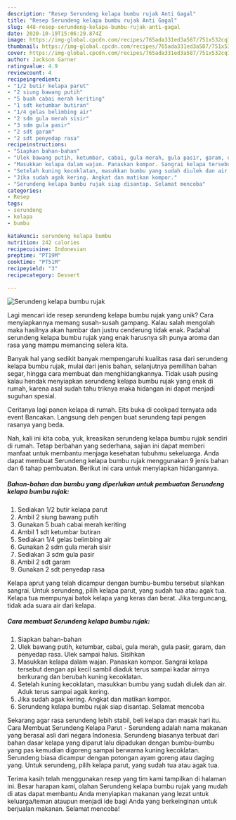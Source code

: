 ```yaml
---
description: "Resep Serundeng kelapa bumbu rujak Anti Gagal"
title: "Resep Serundeng kelapa bumbu rujak Anti Gagal"
slug: 448-resep-serundeng-kelapa-bumbu-rujak-anti-gagal
date: 2020-10-19T15:06:29.874Z
image: https://img-global.cpcdn.com/recipes/765ada331ed3a587/751x532cq70/serundeng-kelapa-bumbu-rujak-foto-resep-utama.jpg
thumbnail: https://img-global.cpcdn.com/recipes/765ada331ed3a587/751x532cq70/serundeng-kelapa-bumbu-rujak-foto-resep-utama.jpg
cover: https://img-global.cpcdn.com/recipes/765ada331ed3a587/751x532cq70/serundeng-kelapa-bumbu-rujak-foto-resep-utama.jpg
author: Jackson Garner
ratingvalue: 4.9
reviewcount: 4
recipeingredient:
- "1/2 butir kelapa parut"
- "2 siung bawang putih"
- "5 buah cabai merah keriting"
- "1 sdt ketumbar butiran"
- "1/4 gelas belimbing air"
- "2 sdm gula merah sisir"
- "3 sdm gula pasir"
- "2 sdt garam"
- "2 sdt penyedap rasa"
recipeinstructions:
- "Siapkan bahan-bahan"
- "Ulek bawang putih, ketumbar, cabai, gula merah, gula pasir, garam, dan penyedap rasa. Ulek sampai halus. Sisihkan"
- "Masukkan kelapa dalam wajan. Panaskan kompor. Sangrai kelapa tersebut dengan api kecil sambil diaduk terus sampai kadar airnya berkurang dan berubah kuning kecoklatan."
- "Setelah kuning kecoklatan, masukkan bumbu yang sudah diulek dan air. Aduk terus sampai agak kering."
- "Jika sudah agak kering. Angkat dan matikan kompor."
- "Serundeng kelapa bumbu rujak siap disantap. Selamat mencoba"
categories:
- Resep
tags:
- serundeng
- kelapa
- bumbu

katakunci: serundeng kelapa bumbu 
nutrition: 242 calories
recipecuisine: Indonesian
preptime: "PT19M"
cooktime: "PT51M"
recipeyield: "3"
recipecategory: Dessert

---
```



![Serundeng kelapa bumbu rujak](https://img-global.cpcdn.com/recipes/765ada331ed3a587/751x532cq70/serundeng-kelapa-bumbu-rujak-foto-resep-utama.jpg)

Lagi mencari ide resep serundeng kelapa bumbu rujak yang unik? Cara menyiapkannya memang susah-susah gampang. Kalau salah mengolah maka hasilnya akan hambar dan justru cenderung tidak enak. Padahal serundeng kelapa bumbu rujak yang enak harusnya sih punya aroma dan rasa yang mampu memancing selera kita.

Banyak hal yang sedikit banyak mempengaruhi kualitas rasa dari serundeng kelapa bumbu rujak, mulai dari jenis bahan, selanjutnya pemilihan bahan segar, hingga cara membuat dan menghidangkannya. Tidak usah pusing kalau hendak menyiapkan serundeng kelapa bumbu rujak yang enak di rumah, karena asal sudah tahu triknya maka hidangan ini dapat menjadi suguhan spesial.

Ceritanya lagi panen kelapa di rumah. Eits buka di cookpad ternyata ada event Bancakan. Langsung deh pengen buat serundeng tapi pengen rasanya yang beda.


Nah, kali ini kita coba, yuk, kreasikan serundeng kelapa bumbu rujak sendiri di rumah. Tetap berbahan yang sederhana, sajian ini dapat memberi manfaat untuk membantu menjaga kesehatan tubuhmu sekeluarga. Anda dapat membuat Serundeng kelapa bumbu rujak menggunakan 9 jenis bahan dan 6 tahap pembuatan. Berikut ini cara untuk menyiapkan hidangannya.

<!--inarticleads1-->

##### Bahan-bahan dan bumbu yang diperlukan untuk pembuatan Serundeng kelapa bumbu rujak:

1. Sediakan 1/2 butir kelapa parut
1. Ambil 2 siung bawang putih
1. Gunakan 5 buah cabai merah keriting
1. Ambil 1 sdt ketumbar butiran
1. Sediakan 1/4 gelas belimbing air
1. Gunakan 2 sdm gula merah sisir
1. Sediakan 3 sdm gula pasir
1. Ambil 2 sdt garam
1. Gunakan 2 sdt penyedap rasa


Kelapa aprut yang telah dicampur dengan bumbu-bumbu tersebut silahkan sangrai. Untuk serundeng, pilih kelapa parut, yang sudah tua atau agak tua. Kelapa tua mempunyai batok kelapa yang keras dan berat. Jika terguncang, tidak ada suara air dari kelapa. 

<!--inarticleads2-->

##### Cara membuat Serundeng kelapa bumbu rujak:

1. Siapkan bahan-bahan
1. Ulek bawang putih, ketumbar, cabai, gula merah, gula pasir, garam, dan penyedap rasa. Ulek sampai halus. Sisihkan
1. Masukkan kelapa dalam wajan. Panaskan kompor. Sangrai kelapa tersebut dengan api kecil sambil diaduk terus sampai kadar airnya berkurang dan berubah kuning kecoklatan.
1. Setelah kuning kecoklatan, masukkan bumbu yang sudah diulek dan air. Aduk terus sampai agak kering.
1. Jika sudah agak kering. Angkat dan matikan kompor.
1. Serundeng kelapa bumbu rujak siap disantap. Selamat mencoba


Sekarang agar rasa serundeng lebih stabil, beli kelapa dan masak hari itu. Cara Membuat Serundeng Kelapa Parut - Serundeng adalah nama makanan yang berasal asli dari negara Indonesia. Serundeng biasanya terbuat dari bahan dasar kelapa yang diparut lalu dipadukan dengan bumbu-bumbu yang pas kemudian digoreng sampai berwarna kuning kecoklatan. Serundeng biasa dicampur dengan potongan ayam goreng atau daging yang. Untuk serundeng, pilih kelapa parut, yang sudah tua atau agak tua. 

Terima kasih telah menggunakan resep yang tim kami tampilkan di halaman ini. Besar harapan kami, olahan Serundeng kelapa bumbu rujak yang mudah di atas dapat membantu Anda menyiapkan makanan yang lezat untuk keluarga/teman ataupun menjadi ide bagi Anda yang berkeinginan untuk berjualan makanan. Selamat mencoba!
